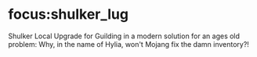 # focus:shulker_lug

Shulker Local Upgrade for Guilding in a modern solution for
an ages old problem: Why, in the name of Hylia, won't Mojang
fix the damn inventory?!